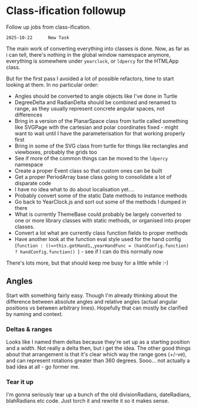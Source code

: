 Class-ification followup
========================

Follow up jobs from class-ification.

```
2025-10-22		New Task
```

The main work of converting everything into classes is done.
Now, as far as i can tell, there's nothing in the global window namespace anymore, everything is somewhere under `yearclock`, or `ldpercy` for the HTMLApp class.

But for the first pass I avoided a lot of possible refactors, time to start looking at them.
In no particular order:

* Angles should be converted to angle objects like I've done in Turtle
* DegreeDelta and RadianDelta should be combined and renamed to range, as they usually represent concrete angular spaces, not differences
* Bring in a version of the PlanarSpace class from turtle called something like SVGPage with the cartesian and polar coordinates fixed - might want to wait until I have the parameterisation for that working properly first
* Bring in some of the SVG class from turtle for things like rectangles and viewboxes, probably the grids too
* See if more of the common things can be moved to the `ldpercy` namespace
* Create a proper Event class so that custom ones can be built
* Get a proper PeriodArray base class going to consolidate a lot of disparate code
* I have no idea what to do about localisation yet....
* Probably convert some of the static Date methods to instance methods
* Go back to YearClock.js and sort out some of the methods I dumped in there
* What is currently ThemeBase could probably be largely converted to one or more library classes with static methods, or organised into proper classes.
* Convert a lot what are currently class function fields to proper methods
* Have another look at the function eval style used for the hand config (`function : ()=>this.getHand1,`,`yearHandFunc = (handConfig.function) ? handConfig.function() `) - see if I can do this normally now


There's lots more, but that should keep me busy for a little while :-)


Angles
------

Start with something fairly easy.
Though I'm already thinking about the difference between absolute angles and relative angles (actual angular positions vs between arbitrary lines).
Hopefully that can mostly be clarified by naming and context.

### Deltas & ranges
Looks like I named them deltas because they're set up as a starting position and a width.
Not really a delta then, but i get the idea.
The other good things about that arrangement is that it's clear which way the range goes (+/-ve), and can represent rotations greater than 360 degrees.
Sooo... not actually a bad idea at all - go former me.

### Tear it up
I'm gonna seriously tear up a bunch of the old divisionRadians, dateRadians, blahRadians etc code.
Just torch it and rewrite it so it makes sense.


